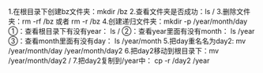 1.在根目录下创建bz文件夹：mkdir   /bz
2.查看文件夹是否成功：ls   /
3.删除文件夹：rm  -rf  /bz    或者   rm  -r   /bz
4.创建递归文件夹：mkdir  -p  /year/month/day
  ①：查看根目录下有没有year：   ls  /
  ②：查看year里面有没有month：  ls  /year
  ③：查看month里面有没有day：   ls  /year/month
5.把day重名名为day2:    mv   /year/month/day    /year/month/day2
6.把day2移动到根目录下：mv   /year/month/day2   /
7.把day2复制到/year中： cp  -r   /day2   /year